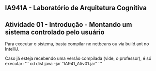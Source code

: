 ## IA941A - Laboratório de Arquitetura Cognitiva

## Atividade 01 - Introdução - Montando um sistema controlado pelo usuário

Para executar o sistema, basta compilar no netbeans ou via build.ant no IntelliJ.

Caso já esteja recebendo uma versão compilada (vide, o professor), é só executar:
'''
cd dist
java -jar "IA941_Ativ01.jar"
'''


